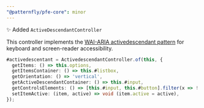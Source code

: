 ```yaml
---
"@patternfly/pfe-core": minor
---
```

✨ Added `ActiveDescendantController`

This controller implements the [WAI-ARIA activedescendant pattern][pattern]
for keyboard and screen-reader accessibility.

```ts
#activedescentant = ActivedescendantController.of(this, {
  getItems: () => this.options,
  getItemsContainer: () => this.#listbox,
  getOrientation: () => 'vertical',
  getActiveDescendantContainer: () => this.#input,
  getControlsElements: () => [this.#input, this.#button].filter(x => !!x),
  setItemActive: (item, active) => void (item.active = active),
});
```

[pattern]: https://www.w3.org/WAI/ARIA/apg/practices/keyboard-interface/#kbd_focus_activedescendant
